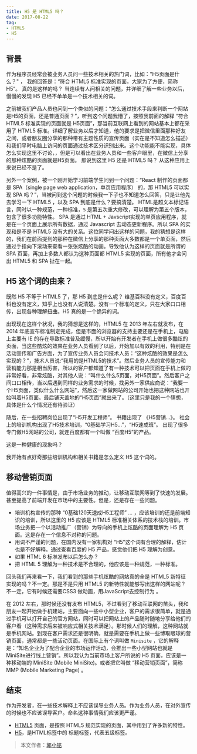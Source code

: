 ```yaml
---
title: H5 是 HTML5 吗？
date: 2017-08-22
tag:
- HTML5
- H5
---
```




## 背景

作为程序员经常会被业务人员问一些技术相关的热门词，比如："H5页面是什么？" ， 我的回答是：“符合 HTML5 标准实现的页面，大家为了方便，简称 H5“。 真的是这样的吗？ 当连续有人问相关的问题，并详细了解一些业务以后，慢慢的发现 H5 已经不单单是一个技术相关的词。

之前被我们产品人员也问到一个类似的问题：“怎么通过技术手段来判断一个网站是H5的页面，还是普通页面？”，听到这个问题我懵了，按照我前面的解释 “符合 HTML5 标准实现的页面就是 H5页面”，那当前互联网上看到的网站基本上都在采用了 HTML5 标准。详细了解业务以后才知道，他的要求是把微信里面那种好友之间，或者朋友圈分享的那种带有主题性质的宣传页面（实在是不知道怎么描述）和我们平时电脑上访问的页面通过技术区分识别出来。这个功能能不能实现，具体怎么实现这里不讨论，，但是可以看出在业务人员和一些客户眼里，在微信上分享的那种炫酷的页面就是H5页面。 那说到这里 H5 还是 HTML5 吗？ 从这种应用上来说已经不是了。

另外一个案例，被一个刚开始学习前端学生问到一个问题：“React 制作的页面都是 SPA（single page web application，单页应用程序） 的，那 HTML5 可以实现 SPA 吗？”，当被问到这个问题的时候我一下子也不知道怎么回答，只是让他先去学习一下 HTML5 ，以及 SPA 到底是什么？要搞清楚。 HTML是超文本标记语言，同时以一种规范，一种标准，`5` 是第五次重大修改，可以理解为第五个版本，包含了很多功能特性。 SPA 是通过 HTML + Javscript实现的单页应用程序，就是在一个页面上展示所有数据，通过 Javascript 去动态更新程序。所以 SPA 的实现和是不是 HTML5 没有大的关系。这位同学问出这样的问题，我的猜想是这样的，我们在前面提到的那种在微信上分享的那种页面大多数都是一个单页面，然后通过手指向下滚动来查看一张张炫酷的动画。导致他认为这样的页面就是所谓的 SPA 页面，再加上多数人都认为这种页面都 HTML5 实现的页面，所有他才会问出 HTML5 和 SPA 扯在一起。

## H5 这个词的由来？

既然 H5 不等于 HTML5 了，那 H5 到底是什么呢？ 维基百科没有定义，百度百科也没有定义，知乎上也没有人说清楚。没有一个标准的定义，只在大家口口相传，出现各种理解扭曲。H5 真的是一个诡异的词。

出现现在这样个状况，我的猜想是这样的，HTML5 在 2013 年左右就发布，在 2014 年底宣布标准制定完成，但是市面的浏览器的支持主要还是在手机上，电脑上主要有 IE 的存在导致标准普及缓慢，所以开始有开发者在手机上做很多酷炫的页面，当这些酷炫的效果在业务人员看到了以后，开始加以有效的利用，特别是在活动宣传和广告方面，为了宣传业务人员会问技术人员：“这种炫酷的效果是怎么实现的？”，技术人员说:“我用的是HTML5的技术”。然后业务人员的宣传能力和营销能力那是相当厉害，所以的客户都知道了有一种技术可以把页面在手机上做的非常好看，非常炫酷，对其他人说：“叫什么什么5页面，对H5页面”。然后客户之间口口相传，当以后遇到同样的业务需求的时候，找另外一家供应商说：“我要一个H5页面，类似什么什么网站”，然后这一家做网站的公司开始也把这种网站也开始叫着H5页面。最后铺天盖地的“H5页面”就出来了。（这里只是我的一个猜想，具体是什么个情况还有待验证）

随后，在一些招聘岗位出现了“H5开发工程师”。
书籍出现了 《H5营销...》。
社会上的培训机构出现了H5技术培训，“0基础学习H5...”，“H5速成班”。
出现了很多专门做H5网站的公司，就连百度都有一个叫做 “百度H5”的产品。

这是一种健康的现象吗？

我开始有点好奇那些培训机构和相关书籍是怎么定义 H5 这个词的。

## 移动营销页面

值得高兴的一件事情是，由于市场业务的推动，让移动互联网等到了快速的发展。甚至提高了前端开发在市场中的主要性。但是，还是存在一些问题。

- 培训机构宣传的那种 “0基础120天速成H5工程师” … ，应该培训的还是前端知识的培训，所以这里的 H5 应该是 HTML5 标准相关体系的技术栈的培训。市场业务把一个以活动推广（营销）为导向的手机上炫酷的页面理解为 H5 页面。这是存在一个信息不对称的问题。
- 用词不严谨的问题，在国内没有一家机构对 “H5”这个词有合理的解释，估计也是不好解释。通过查看百度的 H5 产品，感觉他们把 H5 理解为创意。
- 如果 HTML 6 标准发布以后怎么办？
- 把 HTML 5 理解为一种技术是不合理的，他应该是一种规范，一种标准。

回头我们再来看一下，我们看到的那些手机炫酷的网站真的全是 HTML5 新特征实现的吗？不一定。那是不是只用 HTML5 的新特性就能够写出这样的网站呢？不一定，它有时候还需要CSS3 做动画，用JavaScript去控制行为 。

在 2012 左右，那时候还没有发布 HTML5，不过看到了移动互联网的苗头，我和朋友一起开始做手机建站，主要面向一些中小型企业，客户的需求很简单，就是通过手机可以打开自己的官方网站，同时可以把网站上的产品随时随地分享给他们的客户看（这种需求后来被响应式相关技术满足）。那时候人们的理解，这种网站就是手机网站。到现在客户需求还是很明确，就是需要在手机上做一些博取眼球的营销页面，通常都是一些活动页面。在国际上有个词叫做 `Minisite` ，它的解释是：“知名企业为了配合企业的市场运作活动，会推出一些小型网站也就是MiniSite进行线上营销”。所以我认为当前市场上客户所说的 H5 页面，应该是一种移动端的 MiniSite (Mobile MiniSite)。或者把它叫做 “移动营销页面”，简称 MMP (Mobile Marketing Page) 。

## 结束

作为开发者，在一些技术解释上不应该误导业务人员。作为业务人员，在对外宣传的时候也不应该误导客户。命名这种事情我们应该更严谨。

- [HTML5](https://zh.wikipedia.org/wiki/HTML5) 页面，是按照 HTML5 规范实现的页面，其中用到了许多新的特性。
- [H5](https://developer.mozilla.org/zh-CN/docs/Web/HTML/Element/Heading_Elements)，是HTML标签中的 标题标签，代表五级标签。

> 本文作者：[郭小铭](https://github.com/simonguo)
